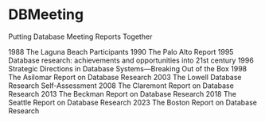 # DBMeeting
Putting Database Meeting Reports Together


1988 The Laguna Beach Participants
1990 The Palo Alto Report
1995 Database research: achievements and opportunities into 21st century
1996 Strategic Directions in Database Systems—Breaking Out of the Box
1998 The Asilomar Report on Database Research 
2003 The Lowell Database Research Self-Assessment
2008 The Claremont Report on Database Research 
2013 The Beckman Report on Database Research
2018 The Seattle Report on Database Research 
2023 The Boston Report on Database Research 



